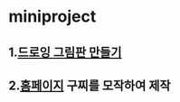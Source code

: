 # miniproject
1.[드로잉 그림판 만들기](https://github.com/kyunghyunHan/miniproject/blob/8ca01f3b031601aca9521d95ffb660f91d041f25/drawingboard/drawing.js)
--
2.[홈페이지]()
구찌를 모작하여 제작 
--
